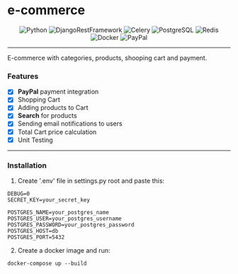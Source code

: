 # e-commerce
<div align='center'>
 
![Python](https://img.shields.io/badge/-Python-3776AB?logo=python&logoColor=white&style=flat-square)
![DjangoRestFramework](https://img.shields.io/badge/-Django%20Rest%20-880808?logo=django&logoColor=white&style=flat-square)
![Celery](https://img.shields.io/badge/-Celery-37814A?logo=celery&logoColor=white&style=flat-square)
![PostgreSQL](https://img.shields.io/badge/-PostgreSQL-3776AB?logo=postgresql&logoColor=white&style=flat-square)
![Redis](https://img.shields.io/badge/-Redis-DC382D?logo=redis&logoColor=white&style=flat-square)
![Docker](https://img.shields.io/badge/-Docker-2496ED?logo=docker&logoColor=white&style=flat-square)
![PayPal](https://img.shields.io/badge/-PayPal-00457C?logo=paypal&logoColor=white&style=flat-square) </div>
_ _ _ _ _ _ _ _ _ _ _
E-commerce with categories, products, shooping cart and payment.

### Features
- [x] **PayPal** payment integration
- [x] Shopping Cart
- [x] Adding products to Cart
- [x] **Search** for products
- [x] Sending email notifications to users
- [x] Total Cart price calculation
- [x] Unit Testing

_ _ _ _ _ _ _ _ _ _ _
### Installation

1. Create '.env' file in settings.py root and paste this:

 ```
DEBUG=0
SECRET_KEY=your_secret_key

POSTGRES_NAME=your_postgres_name
POSTGRES_USER=your_postgres_username
POSTGRES_PASSWORD=your_postgres_password
POSTGRES_HOST=db
POSTGRES_PORT=5432
   ```
2. Create a docker image and run:

```
docker-compose up --build
```

